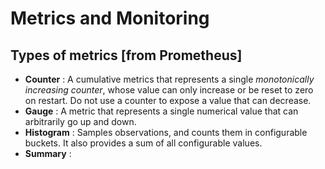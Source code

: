 # Metrics and Monitoring

## Types of metrics [from Prometheus]
* **Counter** : A cumulative metrics that represents a single *monotonically increasing counter*, whose value can only increase or be reset to zero on restart. 
Do not use a counter to expose a value that can decrease.
* **Gauge** : A metric that represents a single numerical value that can arbitrarily go up and down.
* **Histogram** : Samples observations, and counts them in configurable buckets. It also provides a sum of all configurable values.
* **Summary** :
